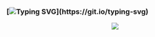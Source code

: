 ### [![Typing SVG](https://readme-typing-svg.herokuapp.com?font=X992+Code&size=24&duration=3200&pause=1000&color=white&background=FF20D100&center=true&width=1000&lines=%e3%80%8c%e4%ba%ba%e7%94%9f%e3%81%ab%e3%81%8a%e3%81%84%e3%81%a6%e6%9c%80%e3%82%82%e9%87%8d%e8%a6%81%e3%81%aa%e3%81%93%e3%81%a8%e3%81%af%e3%80%81%e8%87%aa%e5%88%86%e3%81%8c%e4%bd%95%e3%82%92%e6%9c%9b%e3%82%80%e3%81%8b%e3%81%a7%e3%81%af%e3%81%aa%e3%81%8f%e3%80%81%e4%bd%95%e3%82%92%e6%9c%9b%e3%82%80%e3%81%b9%e3%81%8d%e3%81%8b%e3%82%92%e7%9f%a5%e3%82%8b%e3%81%93%e3%81%a8%e3%81%a0%e3%80%8d;)](https://git.io/typing-svg)

<!--
%E4%BA%BA%E7%94%9F%E3%81%AB%E3%81%8A%E3%81%84%E3%81%A6%E6%9C%80%E3%82%82%E9%87%8D%E8%A6%81%E3%81%AA%E3%81%93%E3%81%A8%E3%81%AF%E3%80%81%E8%87%AA%E5%88%86%E3%81%8C%E4%BD%95%E3%82%92%E6%9C%9B%E3%82%80%E3%81%8B%E3%81%A7%E3%81%AF%E3%81%AA%E3%81%8A%E3%81%A4%E3%81%8B%E3%81%A8%E3%81%99%E3%82%8B%E3%81%93%E3%81%A8%E3%82%92%E7%9F%A5%E3%82%8B%E3%81%93%E3%81%A8%E3%81%AF%E3%80%81

%e3%80%8c%e4%ba%ba%e7%94%9f%e3%81%ab%e3%81%8a%e3%81%84%e3%81%a6%e6%9c%80%e3%82%82%e9%87%8d%e8%a6%81%e3%81%aa%e3%81%93%e3%81%a8%e3%81%af%e3%80%81%e8%87%aa%e5%88%86%e3%81%8c%e4%bd%95%e3%82%92%e6%9c%9b%e3%82%80%e3%81%8b%e3%81%a7%e3%81%af%e3%81%aa%e3%81%8f%e3%80%81%e4%bd%95%e3%82%92%e6%9c%9b%e3%82%80%e3%81%b9%e3%81%8d%e3%81%8b%e3%82%92%e7%9f%a5%e3%82%8b%e3%81%93%e3%81%a8%e3%81%a0%e3%80%8d
-->

<!--%E3%80%81-->
<!--The+virtual+world+is+built+on+data,+shape+it+or+be+shaped+by+it;-->
<!-- first image 
<p align="center">
  <img src="https://github.com/teansyfeal/teansyfeal/blob/main/crossylum.gif" height="250"/>
</p>
 second image 
<p align="center">
  <img src="https://github.com/teansyfeal/teansyfeal/blob/main/cyber-punk-glitch.gif" height="250"/>
</p>
-->

<!-- third image -->
<p align="center">
  <img src="https://github.com/teansyfeal/teansyfeal/blob/main/tumblr_3413c29b3b332f18ebddd72e8867bdd7_66331739_540.gif"/>
</p>
<!-- 
<!-- third image 
<p align="center">
  <img src="https://github.com/teansyfeal/teansyfeal/blob/main/image_2023-01-17_155059316-transformed.png"/>
</p>
 -->


<!--
[![Typing SVG](https://readme-typing-svg.herokuapp.com?font=Alice&size=34&duration=7000&pause=1000&color=EA9EF8&background=FF20D100&center=true&width=970&lines=74+65+50+5a+76+6a+35+6f+47+63+2f+56+39+4d+20+4a+4a+47+58+6c+49+57+32+37+34+66+58;%E7%9B%B2%E8%9B%87%E3%81%AB%E6%80%96%E3%81%98%E3%81%9A)](https://git.io/typing-svg)

**teansyfeal/teansyfeal** is a ✨ _special_ ✨ repository because its `README.md` (this file) appears on your GitHub profile.
